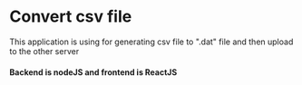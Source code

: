 # Convert csv file

This application is using for generating csv file to ".dat" file and then upload to the other server

#### Backend is nodeJS and frontend is ReactJS
